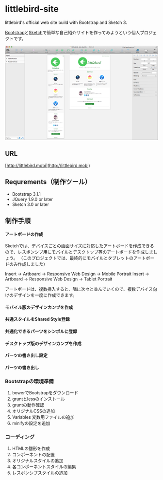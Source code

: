 # littlebird-site

littlebird's official web site build with Bootstrap and Sketch 3.

[Bootstrap](http://getbootstrap.com/)と[Sketch](http://bohemiancoding.com/sketch/)で簡単な自己紹介サイトを作ってみようという個人プロジェクトです。

![](screenshot.png?raw=true)

## URL

[http://littlebird.mobi](http://littlebird.mobi)

## Requrements（制作ツール）

- Bootstrap 3.1.1
- JQuery 1.9.0 or later
- Sketch 3.0 or later

## 制作手順

#### アートボードの作成

Sketchでは、デバイスごとの画面サイズに対応したアートボードを作成できるので、レスポンシブ用にモバイルとデスクトップ等のアートボードを作成しましょう。
（このプロジェクトでは、最終的にモバイルとタブレットのアートボードのみ作成しました）

Insert -> Artboard -> Responsive Web Design -> Mobile Portrait
Insert -> Artboard -> Responsive Web Design -> Tablet Portrait

アートボードは、複数挿入すると、隣に次々と並んでいくので、複数デバイス向けのデザインを一度に作成できます。

#### モバイル版のデザインカンプを作成
#### 共通スタイルをShared Style登録
#### 共通化できるパーツをシンボルに登録
#### デスクトップ版のデザインカンプを作成
#### パーツの書き出し設定
#### パーツの書き出し

### Bootstrapの環境準備

1. bowerでBootstrapをダウンロード
2. gruntとlessのインストール
3. gruntの動作確認
4. オリジナルCSSの追加
5. Variables 変数用ファイルの追加
6. minifyの設定を追加

### コーディング

1. HTMLの雛形を作成
2. コンポーネントの配置
3. オリジナルスタイルの追加
4. 各コンポーネントスタイルの編集
5. レスポンシブスタイルの追加
